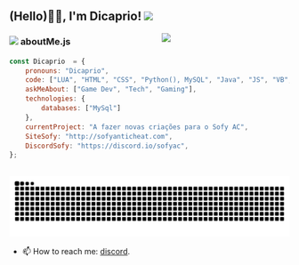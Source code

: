 
<h2> (Hello)🙏🏻, I'm Dicaprio! <img src="https://media.giphy.com/media/12oufCB0MyZ1Go/giphy.gif" width="50"></h2>
<img align='right' src="https://media.giphy.com/media/M9gbBd9nbDrOTu1Mqx/giphy.gif" width="230">


###  <img src="https://media.giphy.com/media/ln7z2eWriiQAllfVcn/giphy.gif" height="20"> **aboutMe.js**

```javascript
const Dicaprio  = {
    pronouns: "Dicaprio",
    code: ["LUA", "HTML", "CSS", "Python(), MySQL", "Java", "JS", "VB", "C#"],
    askMeAbout: ["Game Dev", "Tech", "Gaming"],
    technologies: {
        databases: ["MySql"]
    },
    currentProject: "A fazer novas criações para o Sofy AC",
    SiteSofy: "http://sofyanticheat.com",
    DiscordSofy: "https://discord.io/sofyac",
};
```
##

  ![Snake animation](https://github.com/gfmcosta/gfmcosta/blob/output/github-contribution-grid-snake.svg)

- 📫 How to reach me: [discord](https://discordapp.com/users/951927995919122523).
